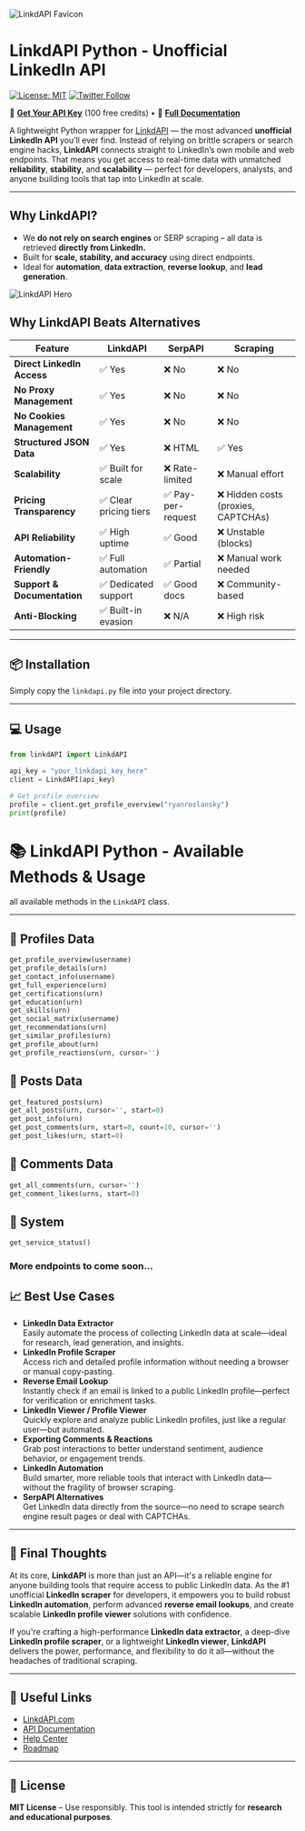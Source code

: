 ![LinkdAPI Favicon](https://linkdapi.com/favicon.ico)

# LinkdAPI Python - Unofficial LinkedIn API

[![License: MIT](https://img.shields.io/badge/License-MIT-yellow.svg)](https://opensource.org/licenses/MIT)
[![Twitter Follow](https://img.shields.io/twitter/follow/linkdapi?style=social)](https://x.com/l1nkdapi)

🔑 **[Get Your API Key](https://linkdapi.com/?p=signup)** (100 free credits) • 📖 **[Full Documentation](https://linkdapi.com/docs)**

A lightweight Python wrapper for [LinkdAPI](https://linkdapi.com) — the most advanced **unofficial LinkedIn API** you’ll ever find. Instead of relying on brittle scrapers or search engine hacks, **LinkdAPI** connects straight to LinkedIn’s own mobile and web endpoints. That means you get access to real-time data with unmatched **reliability**, **stability**, and **scalability** — perfect for developers, analysts, and anyone building tools that tap into LinkedIn at scale.

---

## Why LinkdAPI?

- We **do not rely on search engines** or SERP scraping – all data is retrieved **directly from LinkedIn.**
- Built for **scale, stability, and accuracy** using direct endpoints.
- Ideal for **automation**, **data extraction**, **reverse lookup**, and **lead generation**.

![LinkdAPI Hero](https://linkdapi.com/hero.jpg)

## Why LinkdAPI Beats Alternatives

| Feature | LinkdAPI | SerpAPI | Scraping |
|---------|----------|---------|----------|
| **Direct LinkedIn Access** | ✅ Yes | ❌ No | ❌ No |
| **No Proxy Management** | ✅ Yes | ❌ No | ❌ No |
| **No Cookies Management** | ✅ Yes | ❌ No | ❌ No |
| **Structured JSON Data** | ✅ Yes | ❌ HTML | ✅ Yes |
| **Scalability** | ✅ Built for scale | ❌ Rate-limited | ❌ Manual effort |
| **Pricing Transparency**    | ✅ Clear pricing tiers  | ✅ Pay-per-request     | ❌ Hidden costs (proxies, CAPTCHAs) |
| **API Reliability**         | ✅ High uptime         | ✅ Good                | ❌ Unstable (blocks)   |
| **Automation-Friendly**     | ✅ Full automation      | ✅ Partial             | ❌ Manual work needed  |
| **Support & Documentation**| ✅ Dedicated support   | ✅ Good docs           | ❌ Community-based     |
| **Anti-Blocking**           | ✅ Built-in evasion     | ❌ N/A                 | ❌ High risk           |
---

## 📦 Installation

Simply copy the `linkdapi.py` file into your project directory.

---

## 💻 Usage

```python
from linkdAPI import LinkdAPI

api_key = "your_linkdapi_key_here"
client = LinkdAPI(api_key)

# Get profile overview
profile = client.get_profile_overview("ryanroslansky")
print(profile)
```
# 📚 LinkdAPI Python - Available Methods & Usage

all available methods in the `LinkdAPI` class.


---

## 🔹 Profiles Data
```python
get_profile_overview(username)
get_profile_details(urn)
get_contact_info(username)
get_full_experience(urn)
get_certifications(urn)
get_education(urn)
get_skills(urn)
get_social_matrix(username)
get_recommendations(urn)
get_similar_profiles(urn)
get_profile_about(urn)
get_profile_reactions(urn, cursor='')
```

## 🔹 Posts Data
```python
get_featured_posts(urn)
get_all_posts(urn, cursor='', start=0)
get_post_info(urn)
get_post_comments(urn, start=0, count=10, cursor='')
get_post_likes(urn, start=0)
```
## 🔹 Comments Data
```python
get_all_comments(urn, cursor='')
get_comment_likes(urns, start=0)
```
## 🔹 System
```python
get_service_status()
```
### More endpoints to come soon...


## 📈 Best Use Cases

- **LinkedIn Data Extractor**  
  Easily automate the process of collecting LinkedIn data at scale—ideal for research, lead generation, and insights.
- **LinkedIn Profile Scraper**  
  Access rich and detailed profile information without needing a browser or manual copy-pasting.
- **Reverse Email Lookup**  
  Instantly check if an email is linked to a public LinkedIn profile—perfect for verification or enrichment tasks.
- **LinkedIn Viewer / Profile Viewer**  
  Quickly explore and analyze public LinkedIn profiles, just like a regular user—but automated.
- **Exporting Comments & Reactions**  
  Grab post interactions to better understand sentiment, audience behavior, or engagement trends.
- **LinkedIn Automation**  
  Build smarter, more reliable tools that interact with LinkedIn data—without the fragility of browser scraping.
- **SerpAPI Alternatives**  
  Get LinkedIn data directly from the source—no need to scrape search engine result pages or deal with CAPTCHAs.

---

## 🏁 Final Thoughts

At its core, **LinkdAPI** is more than just an API—it's a reliable engine for anyone building tools that require access to public LinkedIn data. As the #1 unofficial **LinkedIn scraper** for developers, it empowers you to build robust **LinkedIn automation**, perform advanced **reverse email lookups**, and create scalable **LinkedIn profile viewer** solutions with confidence.

If you're crafting a high-performance **LinkedIn data extractor**, a deep-dive **LinkedIn profile scraper**, or a lightweight **LinkedIn viewer**, **LinkdAPI** delivers the power, performance, and flexibility to do it all—without the headaches of traditional scraping.

---

## 🔗 Useful Links

- [LinkdAPI.com](https://linkdapi.com/)
- [API Documentation](https://linkdapi.com/docs/intro)
- [Help Center](https://linkdapi.com/help-center)
- [Roadmap](https://linkdapi.com/roadmap)

---

## 📜 License

**MIT License** – Use responsibly. This tool is intended strictly for **research and educational purposes**.
